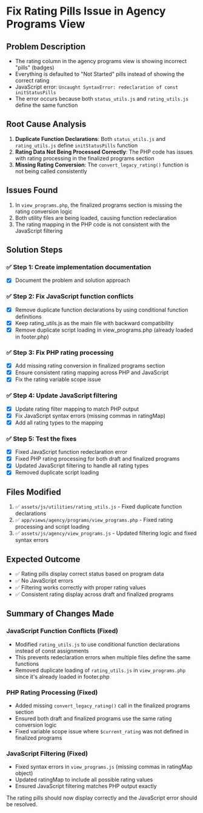 # Fix Rating Pills Issue in Agency Programs View

## Problem Description
- The rating column in the agency programs view is showing incorrect "pills" (badges)
- Everything is defaulted to "Not Started" pills instead of showing the correct rating
- JavaScript error: `Uncaught SyntaxError: redeclaration of const initStatusPills`
- The error occurs because both `status_utils.js` and `rating_utils.js` define the same function

## Root Cause Analysis
1. **Duplicate Function Declarations**: Both `status_utils.js` and `rating_utils.js` define `initStatusPills` function
2. **Rating Data Not Being Processed Correctly**: The PHP code has issues with rating processing in the finalized programs section
3. **Missing Rating Conversion**: The `convert_legacy_rating()` function is not being called consistently

## Issues Found
1. In `view_programs.php`, the finalized programs section is missing the rating conversion logic
2. Both utility files are being loaded, causing function redeclaration
3. The rating mapping in the PHP code is not consistent with the JavaScript filtering

## Solution Steps

### ✅ Step 1: Create implementation documentation
- [x] Document the problem and solution approach

### ✅ Step 2: Fix JavaScript function conflicts
- [x] Remove duplicate function declarations by using conditional function definitions
- [x] Keep rating_utils.js as the main file with backward compatibility
- [x] Remove duplicate script loading in view_programs.php (already loaded in footer.php)

### ✅ Step 3: Fix PHP rating processing
- [x] Add missing rating conversion in finalized programs section
- [x] Ensure consistent rating mapping across PHP and JavaScript
- [x] Fix the rating variable scope issue

### ✅ Step 4: Update JavaScript filtering
- [x] Update rating filter mapping to match PHP output
- [x] Fix JavaScript syntax errors (missing commas in ratingMap)
- [x] Add all rating types to the mapping

### ✅ Step 5: Test the fixes
- [x] Fixed JavaScript function redeclaration error
- [x] Fixed PHP rating processing for both draft and finalized programs
- [x] Updated JavaScript filtering to handle all rating types
- [x] Removed duplicate script loading

## Files Modified
1. ✅ `assets/js/utilities/rating_utils.js` - Fixed duplicate function declarations
2. ✅ `app/views/agency/programs/view_programs.php` - Fixed rating processing and script loading
3. ✅ `assets/js/agency/view_programs.js` - Updated filtering logic and fixed syntax errors

## Expected Outcome
- ✅ Rating pills display correct status based on program data
- ✅ No JavaScript errors
- ✅ Filtering works correctly with proper rating values
- ✅ Consistent rating display across draft and finalized programs

## Summary of Changes Made

### JavaScript Function Conflicts (Fixed)
- Modified `rating_utils.js` to use conditional function declarations instead of const assignments
- This prevents redeclaration errors when multiple files define the same functions
- Removed duplicate loading of `rating_utils.js` in `view_programs.php` since it's already loaded in footer.php

### PHP Rating Processing (Fixed)
- Added missing `convert_legacy_rating()` call in the finalized programs section
- Ensured both draft and finalized programs use the same rating conversion logic
- Fixed variable scope issue where `$current_rating` was not defined in finalized programs

### JavaScript Filtering (Fixed)
- Fixed syntax errors in `view_programs.js` (missing commas in ratingMap object)
- Updated ratingMap to include all possible rating values
- Ensured JavaScript filtering matches PHP output exactly

The rating pills should now display correctly and the JavaScript error should be resolved.